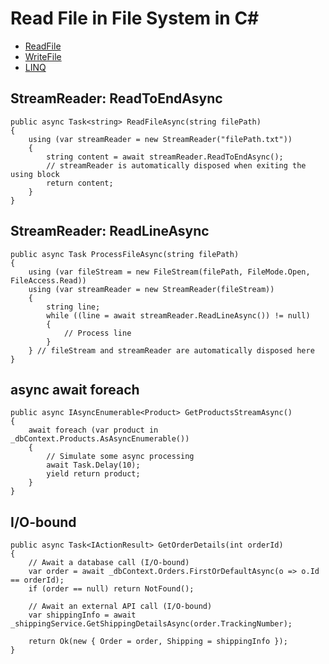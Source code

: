 # Read File in File System in C#
+ [ReadFile](https://github.com/gtechsltn/ReadFile)
+ [WriteFile](https://docs.google.com/document/d/1ELVEuJ1OdkbzZQtjVBj3o4DeujnREvXKYOV1zpm7LR0)
+ [LINQ](https://github.com/gtechsltn/LINQ)

## StreamReader: ReadToEndAsync
```
public async Task<string> ReadFileAsync(string filePath)
{
    using (var streamReader = new StreamReader("filePath.txt"))
    {
        string content = await streamReader.ReadToEndAsync();
        // streamReader is automatically disposed when exiting the using block
        return content;
    }
}
```

## StreamReader: ReadLineAsync
```
public async Task ProcessFileAsync(string filePath)
{
    using (var fileStream = new FileStream(filePath, FileMode.Open, FileAccess.Read))
    using (var streamReader = new StreamReader(fileStream))
    {
        string line;
        while ((line = await streamReader.ReadLineAsync()) != null)
        {
            // Process line
        }
    } // fileStream and streamReader are automatically disposed here
}
```

## async await foreach
```
public async IAsyncEnumerable<Product> GetProductsStreamAsync()
{
    await foreach (var product in _dbContext.Products.AsAsyncEnumerable())
    {
        // Simulate some async processing
        await Task.Delay(10);
        yield return product;
    }
}
```

## I/O-bound
```
public async Task<IActionResult> GetOrderDetails(int orderId)
{
    // Await a database call (I/O-bound)
    var order = await _dbContext.Orders.FirstOrDefaultAsync(o => o.Id == orderId);
    if (order == null) return NotFound();

    // Await an external API call (I/O-bound)
    var shippingInfo = await _shippingService.GetShippingDetailsAsync(order.TrackingNumber);

    return Ok(new { Order = order, Shipping = shippingInfo });
}
```
